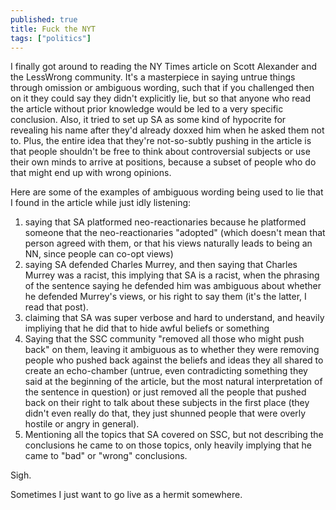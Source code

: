 ```yaml
---
published: true
title: Fuck the NYT
tags: ["politics"]
---
```

I finally got around to reading the NY Times article on Scott Alexander and the LessWrong community. It's a masterpiece in saying untrue things through omission or ambiguous wording, such that if you challenged then on it they could say they didn't explicitly lie, but so that anyone who read the article without prior knowledge would be led to a very specific conclusion. Also, it tried to set up SA as some kind of hypocrite for revealing his name after they'd already doxxed him when he asked them not to. Plus, the entire idea that they're not-so-subtly pushing in the article is that people shouldn't be free to think about controversial subjects or use their own minds to arrive at positions, because a subset of people who do that might end up with wrong opinions.

Here are some of the examples of ambiguous wording being used to lie that I found in the article while just idly listening:

1. saying that SA platformed neo-reactionaries because he platformed someone that the neo-reactionaries "adopted" (which doesn't mean that person agreed with them, or that his views naturally leads to being an NN, since people can co-opt views)
2. saying SA defended Charles Murrey, and then saying that Charles Murrey was a racist, this implying that SA is a racist, when the phrasing of the sentence saying he defended him was ambiguous about whether he defended Murrey's views, or his right to say them (it's the latter, I read that post).
3. claiming that SA was super verbose and hard to understand, and heavily impliying that he did that to hide awful beliefs or something
4. Saying that the SSC community "removed all those who might push back" on them, leaving it ambiguous as to whether they were removing people who pushed back against the beliefs and ideas they all shared to create an echo-chamber (untrue, even contradicting something they said at the beginning of the article, but the most natural interpretation of the sentence in question) or just removed all the people that pushed back on their right to talk about these subjects in the first place (they didn't even really do that, they just shunned people that were overly hostile or angry in general).
5. Mentioning all the topics that SA covered on SSC, but not describing the conclusions he came to on those topics, only heavily implying that he came to "bad" or "wrong" conclusions.

Sigh.

Sometimes I just want to go live as a hermit somewhere.